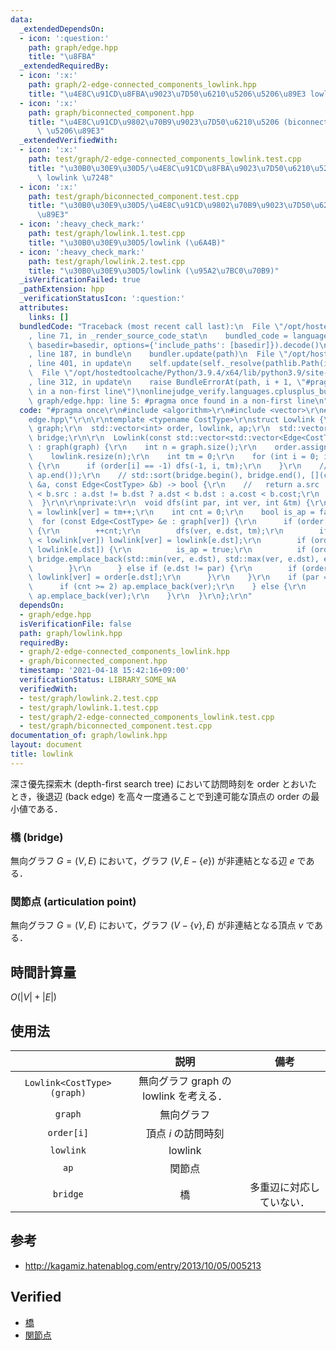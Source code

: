 ```yaml
---
data:
  _extendedDependsOn:
  - icon: ':question:'
    path: graph/edge.hpp
    title: "\u8FBA"
  _extendedRequiredBy:
  - icon: ':x:'
    path: graph/2-edge-connected_components_lowlink.hpp
    title: "\u4E8C\u91CD\u8FBA\u9023\u7D50\u6210\u5206\u5206\u89E3 lowlink \u7248"
  - icon: ':x:'
    path: graph/biconnected_component.hpp
    title: "\u4E8C\u91CD\u9802\u70B9\u9023\u7D50\u6210\u5206 (biconnected component)\
      \ \u5206\u89E3"
  _extendedVerifiedWith:
  - icon: ':x:'
    path: test/graph/2-edge-connected_components_lowlink.test.cpp
    title: "\u30B0\u30E9\u30D5/\u4E8C\u91CD\u8FBA\u9023\u7D50\u6210\u5206\u5206\u89E3\
      \ lowlink \u7248"
  - icon: ':x:'
    path: test/graph/biconnected_component.test.cpp
    title: "\u30B0\u30E9\u30D5/\u4E8C\u91CD\u9802\u70B9\u9023\u7D50\u6210\u5206\u5206\
      \u89E3"
  - icon: ':heavy_check_mark:'
    path: test/graph/lowlink.1.test.cpp
    title: "\u30B0\u30E9\u30D5/lowlink (\u6A4B)"
  - icon: ':heavy_check_mark:'
    path: test/graph/lowlink.2.test.cpp
    title: "\u30B0\u30E9\u30D5/lowlink (\u95A2\u7BC0\u70B9)"
  _isVerificationFailed: true
  _pathExtension: hpp
  _verificationStatusIcon: ':question:'
  attributes:
    links: []
  bundledCode: "Traceback (most recent call last):\n  File \"/opt/hostedtoolcache/Python/3.9.4/x64/lib/python3.9/site-packages/onlinejudge_verify/documentation/build.py\"\
    , line 71, in _render_source_code_stat\n    bundled_code = language.bundle(stat.path,\
    \ basedir=basedir, options={'include_paths': [basedir]}).decode()\n  File \"/opt/hostedtoolcache/Python/3.9.4/x64/lib/python3.9/site-packages/onlinejudge_verify/languages/cplusplus.py\"\
    , line 187, in bundle\n    bundler.update(path)\n  File \"/opt/hostedtoolcache/Python/3.9.4/x64/lib/python3.9/site-packages/onlinejudge_verify/languages/cplusplus_bundle.py\"\
    , line 401, in update\n    self.update(self._resolve(pathlib.Path(included), included_from=path))\n\
    \  File \"/opt/hostedtoolcache/Python/3.9.4/x64/lib/python3.9/site-packages/onlinejudge_verify/languages/cplusplus_bundle.py\"\
    , line 312, in update\n    raise BundleErrorAt(path, i + 1, \"#pragma once found\
    \ in a non-first line\")\nonlinejudge_verify.languages.cplusplus_bundle.BundleErrorAt:\
    \ graph/edge.hpp: line 5: #pragma once found in a non-first line\n"
  code: "#pragma once\r\n#include <algorithm>\r\n#include <vector>\r\n#include \"\
    edge.hpp\"\r\n\r\ntemplate <typename CostType>\r\nstruct Lowlink {\r\n  std::vector<std::vector<Edge<CostType>>>\
    \ graph;\r\n  std::vector<int> order, lowlink, ap;\r\n  std::vector<Edge<CostType>>\
    \ bridge;\r\n\r\n  Lowlink(const std::vector<std::vector<Edge<CostType>>> &graph)\
    \ : graph(graph) {\r\n    int n = graph.size();\r\n    order.assign(n, -1);\r\n\
    \    lowlink.resize(n);\r\n    int tm = 0;\r\n    for (int i = 0; i < n; ++i)\
    \ {\r\n      if (order[i] == -1) dfs(-1, i, tm);\r\n    }\r\n    // std::sort(ap.begin(),\
    \ ap.end());\r\n    // std::sort(bridge.begin(), bridge.end(), [](const Edge<CostType>\
    \ &a, const Edge<CostType> &b) -> bool {\r\n    //   return a.src != b.src ? a.src\
    \ < b.src : a.dst != b.dst ? a.dst < b.dst : a.cost < b.cost;\r\n    // });\r\n\
    \  }\r\n\r\nprivate:\r\n  void dfs(int par, int ver, int &tm) {\r\n    order[ver]\
    \ = lowlink[ver] = tm++;\r\n    int cnt = 0;\r\n    bool is_ap = false;\r\n  \
    \  for (const Edge<CostType> &e : graph[ver]) {\r\n      if (order[e.dst] == -1)\
    \ {\r\n        ++cnt;\r\n        dfs(ver, e.dst, tm);\r\n        if (lowlink[e.dst]\
    \ < lowlink[ver]) lowlink[ver] = lowlink[e.dst];\r\n        if (order[ver] <=\
    \ lowlink[e.dst]) {\r\n          is_ap = true;\r\n          if (order[ver] < lowlink[e.dst])\
    \ bridge.emplace_back(std::min(ver, e.dst), std::max(ver, e.dst), e.cost);\r\n\
    \        }\r\n      } else if (e.dst != par) {\r\n        if (order[e.dst] < lowlink[ver])\
    \ lowlink[ver] = order[e.dst];\r\n      }\r\n    }\r\n    if (par == -1) {\r\n\
    \      if (cnt >= 2) ap.emplace_back(ver);\r\n    } else {\r\n      if (is_ap)\
    \ ap.emplace_back(ver);\r\n    }\r\n  }\r\n};\r\n"
  dependsOn:
  - graph/edge.hpp
  isVerificationFile: false
  path: graph/lowlink.hpp
  requiredBy:
  - graph/2-edge-connected_components_lowlink.hpp
  - graph/biconnected_component.hpp
  timestamp: '2021-04-18 15:42:16+09:00'
  verificationStatus: LIBRARY_SOME_WA
  verifiedWith:
  - test/graph/lowlink.2.test.cpp
  - test/graph/lowlink.1.test.cpp
  - test/graph/2-edge-connected_components_lowlink.test.cpp
  - test/graph/biconnected_component.test.cpp
documentation_of: graph/lowlink.hpp
layout: document
title: lowlink
---
```


深さ優先探索木 (depth-first search tree) において訪問時刻を $\mathrm{order}$ とおいたとき，後退辺 (back edge) を高々一度通ることで到達可能な頂点の $\mathrm{order}$ の最小値である．


### 橋 (bridge)

無向グラフ $G = (V, E)$ において，グラフ $(V, E - \lbrace e \rbrace)$ が非連結となる辺 $e$ である．


### 関節点 (articulation point)

無向グラフ $G = (V, E)$ において，グラフ $(V - \lbrace v \rbrace, E)$ が非連結となる頂点 $v$ である．


## 時間計算量

$O(\lvert V \rvert + \lvert E \rvert)$


## 使用法

||説明|備考|
|:--:|:--:|:--:|
|`Lowlink<CostType>(graph)`|無向グラフ $\mathrm{graph}$ の lowlink を考える．||
|`graph`|無向グラフ||
|`order[i]`|頂点 $i$ の訪問時刻||
|`lowlink`|lowlink||
|`ap`|関節点||
|`bridge`|橋|多重辺に対応していない．|


## 参考

- http://kagamiz.hatenablog.com/entry/2013/10/05/005213


## Verified

- [橋](https://onlinejudge.u-aizu.ac.jp/solutions/problem/GRL_3_B/review/4082818/emthrm/C++14)
- [関節点](https://onlinejudge.u-aizu.ac.jp/solutions/problem/GRL_3_A/review/4082810/emthrm/C++14)
